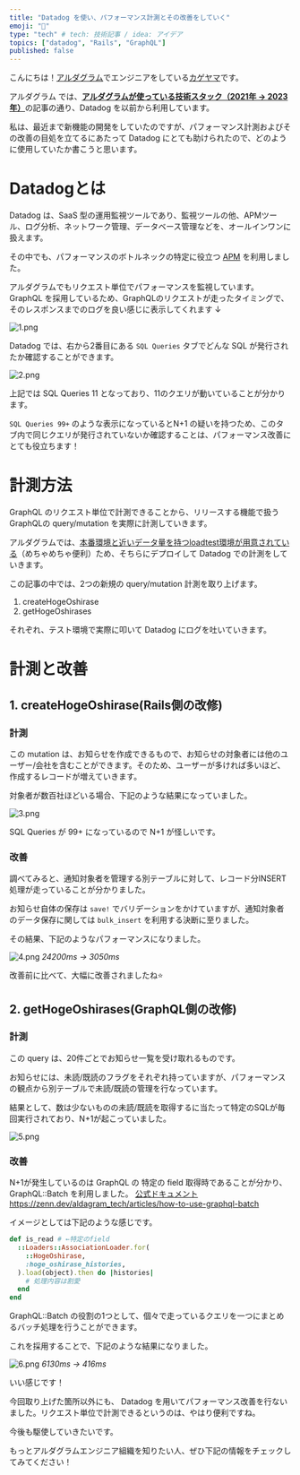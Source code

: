 ```yaml
---
title: "Datadog を使い、パフォーマンス計測とその改善をしていく"
emoji: "👏"
type: "tech" # tech: 技術記事 / idea: アイデア
topics: ["datadog", "Rails", "GraphQL"]
published: false
---
```


こんにちは！[アルダグラム](https://aldagram.com/about/)でエンジニアをしている[カゲヤマ](https://zenn.dev/kouschatten)です。

アルダグラム では、[**アルダグラムが使っている技術スタック（2021年 → 2023年）**](https://zenn.dev/aldagram_tech/articles/871b4dcc7b5d9c)の記事の通り、Datadog を以前から利用しています。

私は、最近まで新機能の開発をしていたのですが、パフォーマンス計測およびその改善の目処を立てるにあたって Datadog にとても助けられたので、どのように使用していたか書こうと思います。

# Datadogとは

Datadog は、SaaS 型の運用監視ツールであり、監視ツールの他、APMツール、ログ分析、ネットワーク管理、データベース管理などを、オールインワンに扱えます。

その中でも、パフォーマンスのボトルネックの特定に役立つ [APM](https://docs.datadoghq.com/ja/tracing/) を利用しました。

アルダグラムでもリクエスト単位でパフォーマンスを監視しています。GraphQL を採用しているため、GraphQLのリクエストが走ったタイミングで、そのレスポンスまでのログを良い感じに表示してくれます ↓

![1.png](/images/performance-improvement-with-datadog/1.png)

Datadog では、右から2番目にある `SQL Queries` タブでどんな SQL が発行されたか確認することができます。

![2.png](/images/performance-improvement-with-datadog/2.png)

上記では SQL Queries 11 となっており、11のクエリが動いていることが分かります。

`SQL Queries 99+` のような表示になっているとN+1 の疑いを持つため、このタブ内で同じクエリが発行されていないか確認することは、パフォーマンス改善にとても役立ちます！

# 計測方法

GraphQL のリクエスト単位で計測できることから、リリースする機能で扱う GraphQLの query/mutation を実際に計測していきます。

アルダグラムでは、[本番環境と近いデータ量を持つloadtest環境が用意されている](https://zenn.dev/aldagram_tech/articles/54195274379228)（めちゃめちゃ便利）ため、そちらにデプロイして Datadog での計測をしていきます。

この記事の中では、2つの新規の query/mutation 計測を取り上げます。

1. createHogeOshirase
2. getHogeOshirases

それぞれ、テスト環境で実際に叩いて Datadog にログを吐いていきます。

# 計測と改善

## 1. createHogeOshirase(Rails側の改修)

### **計測**

この mutation は、お知らせを作成できるもので、お知らせの対象者には他のユーザー/会社を含むことができます。そのため、ユーザーが多ければ多いほど、作成するレコードが増えていきます。

対象者が数百社ほどいる場合、下記のような結果になっていました。

![3.png](/images/performance-improvement-with-datadog/3.png)

SQL Queries が 99+ になっているので N+1 が怪しいです。

### **改善**

調べてみると、通知対象者を管理する別テーブルに対して、レコード分INSERT処理が走っていることが分かりました。

お知らせ自体の保存は `save!` でバリデーションをかけていますが、通知対象者のデータ保存に関しては `bulk_insert` を利用する決断に至りました。

その結果、下記のようなパフォーマンスになりました。

![4.png](/images/performance-improvement-with-datadog/4.png)
*24200ms → 3050ms*

改善前に比べて、大幅に改善されましたね⭐️

## 2. getHogeOshirases(GraphQL側の改修)

### **計測**

この query は、20件ごとでお知らせ一覧を受け取れるものです。

お知らせには、未読/既読のフラグをそれぞれ持っていますが、パフォーマンスの観点から別テーブルで未読/既読の管理を行なっています。

結果として、数は少ないものの未読/既読を取得するに当たって特定のSQLが毎回実行されており、N+1が起こっていました。

![5.png](/images/performance-improvement-with-datadog/5.png)

### **改善**

N+1が発生しているのは GraphQL の 特定の field 取得時であることが分かり、GraphQL::Batch を利用しました。
[公式ドキュメント](https://github.com/Shopify/graphql-batch/blob/8f5b102abada9703617807cc32f68e96a7031fa2/examples/association_loader.rb)
https://zenn.dev/aldagram_tech/articles/how-to-use-graphql-batch

イメージとしては下記のような感じです。

```ruby
def is_read # ←特定のfield
  ::Loaders::AssociationLoader.for(
    ::HogeOshirase,
    :hoge_oshirase_histories,
  ).load(object).then do |histories|
    # 処理内容は割愛
  end
end
```

GraphQL::Batch の役割の1つとして、個々で走っているクエリを一つにまとめるバッチ処理を行うことができます。

これを採用することで、下記のような結果になりました。

![6.png](/images/performance-improvement-with-datadog/6.png)
*6130ms -> 416ms*

いい感じです！

今回取り上げた箇所以外にも、 Datadog を用いてパフォーマンス改善を行ないました。リクエスト単位で計測できるというのは、やはり便利ですね。

今後も駆使していきたいです。

もっとアルダグラムエンジニア組織を知りたい人、ぜひ下記の情報をチェックしてみてください！
